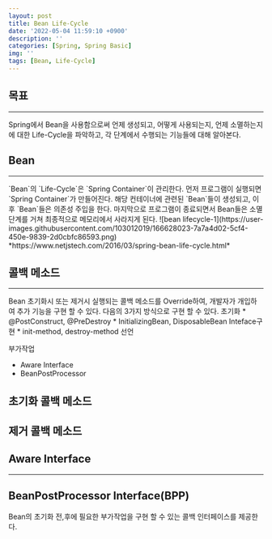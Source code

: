```yaml
---
layout: post
title: Bean Life-Cycle
date: '2022-05-04 11:59:10 +0900'
description: ''
categories: [Spring, Spring Basic]
img: ''
tags: [Bean, Life-Cycle]
---
```

## 목표
<hr>
Spring에서 Bean을 사용함으로써 언제 생성되고, 어떻게 사용되는지, 언제 소멸하는지에 대한 Life-Cycle을 파악하고, 각 단계에서 수행되는 기능들에 대해 알아본다.

## Bean
<hr>
`Bean`의 `Life-Cycle`은 `Spring Container`이 관리한다. 먼저 프로그램이 실행되면 `Spring Container`가 만들어진다. 해당 컨테이너에 관련된 `Bean`들이 생성되고, 이후 `Bean`들은 의존성 주입을 한다. 마지막으로 프로그램이 종료되면서 Bean들은 소멸단계를 거쳐 최종적으로 메모리에서 사라지게 된다.
![bean lifecycle-1](https://user-images.githubusercontent.com/103012019/166628023-7a7a4d02-5cf4-450e-9839-2d0cbfc86593.png)
*https://www.netjstech.com/2016/03/spring-bean-life-cycle.html*

## 콜백 메소드
<hr>
Bean 초기화시 또는 제거시 실행되는 콜백 메소드를 Override하여, 개발자가 개입하여 추가 기능을 구현 할 수 있다. 다음의 3가지 방식으로 구현 할 수 있다.
초기화  
* @PostConstruct, @PreDestroy
* InitializingBean, DisposableBean Inteface구현
* init-method, destroy-method 선언

부가작업  
* Aware Interface
* BeanPostProcessor

## 초기화 콜백 메소드


## 제거 콜백 메소드


## Aware Interface
<hr>


## BeanPostProcessor Interface(BPP)
Bean의 초기화 전,후에 필요한 부가작업을 구현 할 수 있는 콜백 인터페이스를 제공한다.
